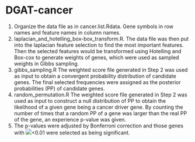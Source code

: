 # DGAT-cancer
1. Organize the data file as in cancer.list.Rdata. Gene symbols in row names and feature names in column names.
2. laplacian_and_hotelling_box-box_transform.R. 
   The data file was then put into the laplacian feature selection to find the most important features. Then the selected features would be transformed using Hotelling and Box-cox to generate weights of genes, which were used as sampled weights in Gibbs sampling.
3. gibbs_sampling.R
   The weighted score file generated in Step 2 was used as input to obtain a convergent probability distribution of candidate genes. The final selected frequencies were assigned as the posterior probabilities (PP) of candidate genes.
4. random_permutation.R
   The weighted score file generated in Step 2 was used as input to construct a null distribution of PP to obtain the likelihood of a given gene being a cancer driver gene. By counting the number of times that a random PP of a gene was larger than the real PP of the gene, an experience p-value was given. 
5. The p-values were adjusted by Bonferroni correction and those genes with ![](https://latex.codecogs.com/svg.image?p_{adj})<0.01 were selected as being significant.
